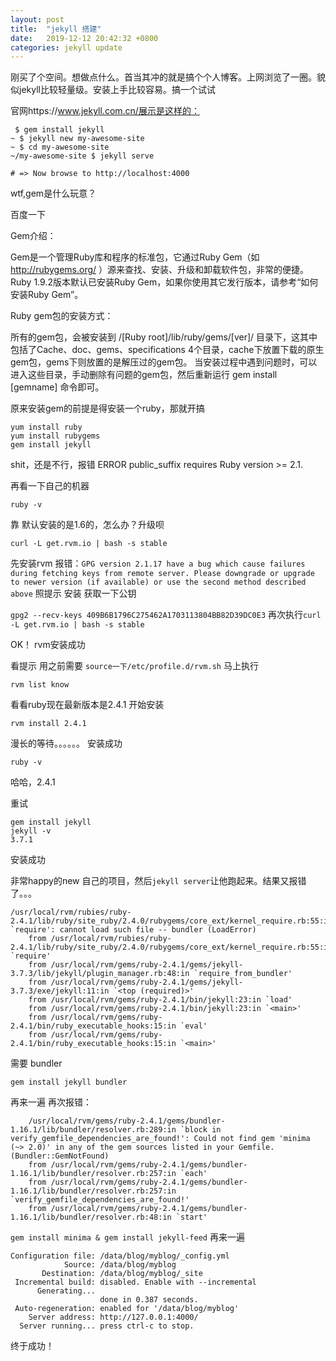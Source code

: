 ```yaml
---
layout: post
title:  "jekyll 搭建"
date:   2019-12-12 20:42:32 +0800
categories: jekyll update
---
```

刚买了个空间。想做点什么。首当其冲的就是搞个个人博客。上网浏览了一圈。貌似jekyll比较轻量级。安装上手比较容易。搞一个试试

官网https://www.jekyll.com.cn/展示是这样的：
```
 $ gem install jekyll
~ $ jekyll new my-awesome-site
~ $ cd my-awesome-site
~/my-awesome-site $ jekyll serve

# => Now browse to http://localhost:4000
```
wtf,gem是什么玩意？


百度一下

Gem介绍：

Gem是一个管理Ruby库和程序的标准包，它通过Ruby Gem（如 http://rubygems.org/ ）源来查找、安装、升级和卸载软件包，非常的便捷。
Ruby 1.9.2版本默认已安装Ruby Gem，如果你使用其它发行版本，请参考“如何安装Ruby Gem”。

Ruby gem包的安装方式：

所有的gem包，会被安装到 /[Ruby root]/lib/ruby/gems/[ver]/ 目录下，这其中包括了Cache、doc、gems、specifications 4个目录，cache下放置下载的原生gem包，gems下则放置的是解压过的gem包。
当安装过程中遇到问题时，可以进入这些目录，手动删除有问题的gem包，然后重新运行 gem install [gemname] 命令即可。


原来安装gem的前提是得安装一个ruby，那就开搞
```
yum install ruby
yum install rubygems
gem install jekyll
```
shit，还是不行，报错 ERROR public_suffix requires Ruby version >= 2.1.


再看一下自己的机器 

```ruby -v ``` 

靠 默认安装的是1.6的，怎么办？升级呗

```curl -L get.rvm.io | bash -s stable ```

先安装rvm  报错：```GPG version 2.1.17 have a bug which cause failures during fetching keys from remote server. Please downgrade or upgrade to newer version (if available) or use the second method described above```
照提示 安装 获取一下公钥

```gpg2 --recv-keys 409B6B1796C275462A1703113804BB82D39DC0E3```
再次执行```curl -L get.rvm.io | bash -s stable```


OK！ rvm安装成功


看提示 用之前需要 ```source一下/etc/profile.d/rvm.sh```
马上执行

```rvm list know ```

看看ruby现在最新版本是2.4.1
开始安装

```rvm install 2.4.1```


漫长的等待。。。。。。
安装成功


```ruby -v``` 

哈哈，2.4.1

重试

```
gem install jekyll
jekyll -v 
3.7.1
```

安装成功

非常happy的new 自己的项目，然后```jekyll server```让他跑起来。结果又报错了。。。
```
/usr/local/rvm/rubies/ruby-2.4.1/lib/ruby/site_ruby/2.4.0/rubygems/core_ext/kernel_require.rb:55:in `require': cannot load such file -- bundler (LoadError)
    from /usr/local/rvm/rubies/ruby-2.4.1/lib/ruby/site_ruby/2.4.0/rubygems/core_ext/kernel_require.rb:55:in `require'
    from /usr/local/rvm/gems/ruby-2.4.1/gems/jekyll-3.7.3/lib/jekyll/plugin_manager.rb:48:in `require_from_bundler'
    from /usr/local/rvm/gems/ruby-2.4.1/gems/jekyll-3.7.3/exe/jekyll:11:in `<top (required)>'
    from /usr/local/rvm/gems/ruby-2.4.1/bin/jekyll:23:in `load'
    from /usr/local/rvm/gems/ruby-2.4.1/bin/jekyll:23:in `<main>'
    from /usr/local/rvm/gems/ruby-2.4.1/bin/ruby_executable_hooks:15:in `eval'
    from /usr/local/rvm/gems/ruby-2.4.1/bin/ruby_executable_hooks:15:in `<main>'
```
需要 bundler

```gem install jekyll bundler```

再来一遍 再次报错：
```
    /usr/local/rvm/gems/ruby-2.4.1/gems/bundler-1.16.1/lib/bundler/resolver.rb:289:in `block in verify_gemfile_dependencies_are_found!': Could not find gem 'minima (~> 2.0)' in any of the gem sources listed in your Gemfile. (Bundler::GemNotFound)
    from /usr/local/rvm/gems/ruby-2.4.1/gems/bundler-1.16.1/lib/bundler/resolver.rb:257:in `each'
    from /usr/local/rvm/gems/ruby-2.4.1/gems/bundler-1.16.1/lib/bundler/resolver.rb:257:in `verify_gemfile_dependencies_are_found!'
    from /usr/local/rvm/gems/ruby-2.4.1/gems/bundler-1.16.1/lib/bundler/resolver.rb:48:in `start'
```

```gem install minima & gem install jekyll-feed```
再来一遍

```
Configuration file: /data/blog/myblog/_config.yml
            Source: /data/blog/myblog
       Destination: /data/blog/myblog/_site
 Incremental build: disabled. Enable with --incremental
      Generating...
                    done in 0.387 seconds.
 Auto-regeneration: enabled for '/data/blog/myblog'
    Server address: http://127.0.0.1:4000/
  Server running... press ctrl-c to stop.
```

终于成功！
